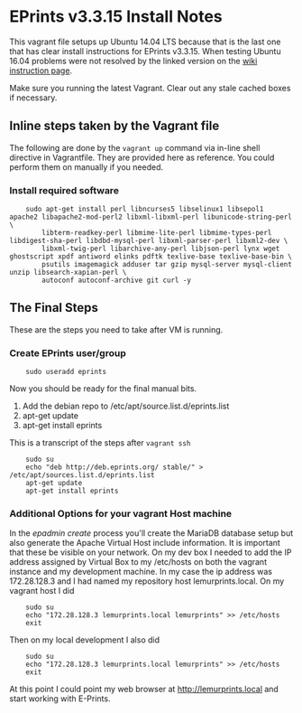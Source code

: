 
# EPrints v3.3.15 Install Notes

This vagrant file setups up Ubuntu 14.04 LTS because that is the last one that has clear install instructions for EPrints v3.3.15.
When testing Ubuntu 16.04 problems were not resolved by the linked version on the [wiki instruction page](http://wiki.eprints.org/w/Installing_EPrints_on_Debian/Ubuntu).

Make sure you running the latest Vagrant. Clear out any stale cached boxes if necessary.


## Inline steps taken by the Vagrant file

The following are done by the `vagrant up` command via in-line shell directive in Vagrantfile. 
They are provided here as reference.  You could perform them on manually if you needed.

### Install required software

```shell
    sudo apt-get install perl libncurses5 libselinux1 libsepol1 apache2 libapache2-mod-perl2 libxml-libxml-perl libunicode-string-perl \
        libterm-readkey-perl libmime-lite-perl libmime-types-perl libdigest-sha-perl libdbd-mysql-perl libxml-parser-perl libxml2-dev \
        libxml-twig-perl libarchive-any-perl libjson-perl lynx wget ghostscript xpdf antiword elinks pdftk texlive-base texlive-base-bin \
        psutils imagemagick adduser tar gzip mysql-server mysql-client unzip libsearch-xapian-perl \
        autoconf autoconf-archive git curl -y
```

## The Final Steps

These are the steps you need to take after VM is running.

### Create EPrints user/group

```shell
    sudo useradd eprints
```        

Now you should be ready for the final manual bits.

1. Add the debian repo to /etc/apt/source.list.d/eprints.list
2. apt-get update
3. apt-get install eprints

This is a transcript of the steps after `vagrant ssh`

```shell
    sudo su
    echo "deb http://deb.eprints.org/ stable/" > /etc/apt/sources.list.d/eprints.list
    apt-get update
    apt-get install eprints
```

### Additional Options for your vagrant Host machine

In the _epadmin create_ process you'll create the MariaDB database setup but
also generate the Apache Virtual Host include information. It is important that
these be visible on your network.  On my dev box I needed to add the IP address
assigned by Virtual Box to my /etc/hosts on both the vagrant instance and my
development machine. In my case the ip address was 172.28.128.3 and I had
named my repository host lemurprints.local. On my vagrant host I did

```
    sudo su
    echo "172.28.128.3 lemurprints.local lemurprints" >> /etc/hosts
    exit
```

Then on my local development I also did

```
    sudo su
    echo "172.28.128.3 lemurprints.local lemurprints" >> /etc/hosts
    exit
```

At this point I could point my web browser at http://lemurprints.local and
start working with E-Prints.

